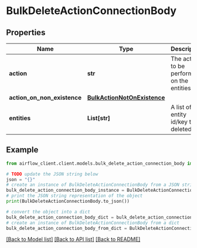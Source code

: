 # BulkDeleteActionConnectionBody


## Properties

Name | Type | Description | Notes
------------ | ------------- | ------------- | -------------
**action** | **str** | The action to be performed on the entities. | 
**action_on_non_existence** | [**BulkActionNotOnExistence**](BulkActionNotOnExistence.md) |  | [optional] 
**entities** | **List[str]** | A list of entity id/key to be deleted. | 

## Example

```python
from airflow_client.client.models.bulk_delete_action_connection_body import BulkDeleteActionConnectionBody

# TODO update the JSON string below
json = "{}"
# create an instance of BulkDeleteActionConnectionBody from a JSON string
bulk_delete_action_connection_body_instance = BulkDeleteActionConnectionBody.from_json(json)
# print the JSON string representation of the object
print(BulkDeleteActionConnectionBody.to_json())

# convert the object into a dict
bulk_delete_action_connection_body_dict = bulk_delete_action_connection_body_instance.to_dict()
# create an instance of BulkDeleteActionConnectionBody from a dict
bulk_delete_action_connection_body_from_dict = BulkDeleteActionConnectionBody.from_dict(bulk_delete_action_connection_body_dict)
```
[[Back to Model list]](../README.md#documentation-for-models) [[Back to API list]](../README.md#documentation-for-api-endpoints) [[Back to README]](../README.md)


